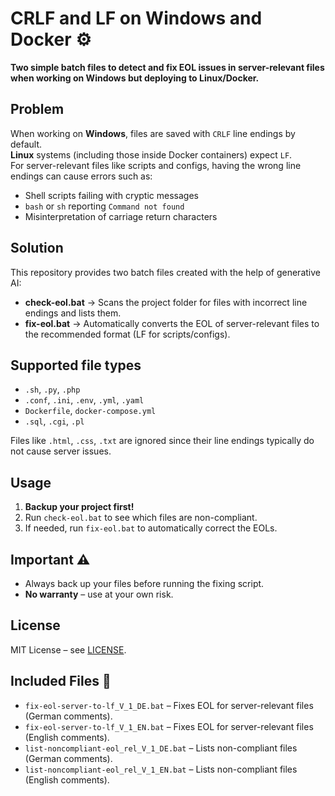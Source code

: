 <!-- 14.08.2025 17:25 - README for GitHub: CRLF/LF issue under Windows and Docker, updated with file list -->

# CRLF and LF on Windows and Docker ⚙️

**Two simple batch files to detect and fix EOL issues in server-relevant files when working on Windows but deploying to Linux/Docker.**

## Problem

When working on **Windows**, files are saved with `CRLF` line endings by default.  
**Linux** systems (including those inside Docker containers) expect `LF`.  
For server-relevant files like scripts and configs, having the wrong line endings can cause errors such as:

-  Shell scripts failing with cryptic messages
-  `bash` or `sh` reporting `Command not found`
-  Misinterpretation of carriage return characters

## Solution

This repository provides two batch files created with the help of generative AI:

-  **check-eol.bat** → Scans the project folder for files with incorrect line endings and lists them.
-  **fix-eol.bat** → Automatically converts the EOL of server-relevant files to the recommended format (LF for scripts/configs).

## Supported file types

-  `.sh`, `.py`, `.php`
-  `.conf`, `.ini`, `.env`, `.yml`, `.yaml`
-  `Dockerfile`, `docker-compose.yml`
-  `.sql`, `.cgi`, `.pl`

Files like `.html`, `.css`, `.txt` are ignored since their line endings typically do not cause server issues.

## Usage

1. **Backup your project first!**
2. Run `check-eol.bat` to see which files are non-compliant.
3. If needed, run `fix-eol.bat` to automatically correct the EOLs.

## Important ⚠️

-  Always back up your files before running the fixing script.
-  **No warranty** – use at your own risk.

## License

MIT License – see [LICENSE](LICENSE).

## Included Files 📂

-  `fix-eol-server-to-lf_V_1_DE.bat` – Fixes EOL for server-relevant files (German comments).
-  `fix-eol-server-to-lf_V_1_EN.bat` – Fixes EOL for server-relevant files (English comments).
-  `list-noncompliant-eol_rel_V_1_DE.bat` – Lists non-compliant files (German comments).
-  `list-noncompliant-eol_rel_V_1_EN.bat` – Lists non-compliant files (English comments).

<!-- 14.08.2025 17:25 - End of README -->
